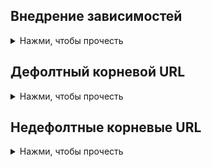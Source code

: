 
## Внедрение зависимостей
<details>
    <summary>Нажми, чтобы прочесть</summary>

</details>

## Дефолтный корневой URL
<details>
    <summary>Нажми, чтобы прочесть</summary>

</details>

## Недефолтные корневые URL
<details>
    <summary>Нажми, чтобы прочесть</summary>

</details>